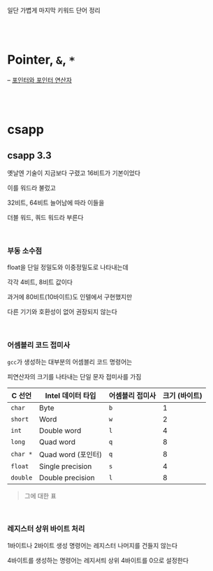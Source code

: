 
<br><br>

일단 가볍게 마지막 키워드 단어 정리

<br><br>

# Pointer, `&`, `*`

– [포인터와 포인터 연산자](../../reviews/week4_word/Pointer.md)

<br><br>

# csapp

## csapp 3.3

옛날엔 기술이 지금보다 구렸고 16비트가 기본이었다

이를 워드라 불렀고

32비트, 64비트 늘어남에 따라 이들을

더블 워드, 쿼드 워드라 부른다

<br>

### 부동 소수점

float을 단일 정밀도와 이중정밀도로 나타내는데

각각 4비트, 8비트 값이다

과거에 80비트(10바이트)도 인텔에서 구현했지만

다른 기기와 호환성이 없어 권장되지 않는다

<br>

### 어셈블리 코드 접미사

`gcc`가 생성하는 대부분의 어셈블리 코드 명령어는

피연산자의 크기를 나타내는 단일 문자 접미사를 가짐


| C 선언     | Intel 데이터 타입     | 어셈블리 접미사 | 크기 (바이트) |
| -------- | ---------------- | -------- | -------- |
| `char`   | Byte             | `b`      | 1        |
| `short`  | Word             | `w`      | 2        |
| `int`    | Double word      | `l`      | 4        |
| `long`   | Quad word        | `q`      | 8        |
| `char *` | Quad word (포인터)  | `q`      | 8        |
| `float`  | Single precision | `s`      | 4        |
| `double` | Double precision | `l`      | 8        |


> 그에 대한 표

<br>

### 레지스터 상위 바이트 처리

1바이트나 2바이트 생성 명령어는 레지스터 나머지를 건들지 않는다

4바이트를 생성하는 명령어는 레지서틔 상위 4바이트를 0으로 설정한다

<br>